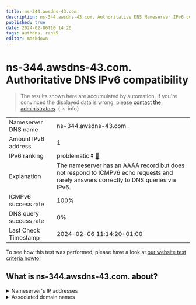 ```yaml
---
title: ns-344.awsdns-43.com.
description: ns-344.awsdns-43.com. Authoritative DNS Nameserver IPv6 compatibility
published: true
date: 2024-02-06T10:14:20
tags: authdns, rank5
editor: markdown
---
```


# ns-344.awsdns-43.com. Authoritative DNS IPv6 compatibility

> The results shown here are accumulated by automation. If you're convinced the displayed data is wrong, please [contact the administrators](/howto/chat). 
{.is-info}




|   |   |
| - | - |
| Nameserver DNS name | ns-344.awsdns-43.com.
| Amount IPv6 address | 1
| IPv6 ranking | problematic :arrow_double_down: [🔗](/howto/ranking) |
| Explanation | The nameserver has an AAAA record but does not respond to ICMPv6 echo requests and rarely answers correctly to DNS queries via IPv6. |
| ICMPv6 success rate | 100%|
| DNS query success rate | 0% |
| Last Check Timestamp | 2024-02-06 11:14:20+01:00 |

To see how this test was performed, please have a look at [our website test criteria howto](/howto/testcriteria/authdns)!


## What is ns-344.awsdns-43.com. about?




<details>
<summary>Nameserver's IP addresses</summary>

2600:9000:5301:5800::1

</details>



<details>
<summary>Associated domain names</summary>

www.quora.com

</details>
